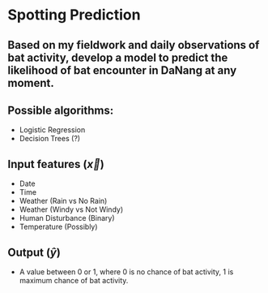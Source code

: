 # Spotting Prediction

## Based on my fieldwork and daily observations of bat activity, develop a model to predict the likelihood of bat encounter in DaNang at any moment.

## Possible algorithms:

- Logistic Regression
- Decision Trees (?)

## Input features ($\vec{x}$)
- Date
- Time
- Weather (Rain vs No Rain)
- Weather (Windy vs Not Windy)
- Human Disturbance (Binary)
- Temperature (Possibly)

## Output ($\hat{y}$)
- A value between 0 or 1, where 0 is no chance of bat activity, 1 is maximum chance of bat activity.